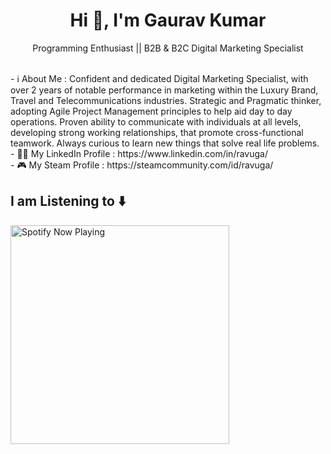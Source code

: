 <h1 align="center">Hi 👋, I'm Gaurav Kumar</h1>

<p align="center">Programming Enthusiast || B2B & B2C Digital Marketing Specialist</p>

<br>
- ℹ️ About Me :  Confident and dedicated Digital Marketing Specialist, with over 2 years of notable performance in marketing within the Luxury Brand, Travel and Telecommunications industries. Strategic and Pragmatic thinker, adopting Agile Project Management principles to help aid day to day operations. Proven ability to communicate with individuals at all levels, developing strong working relationships, that promote cross-functional teamwork. Always curious to learn new things that solve real life problems.<br>
- 👨‍💻 My LinkedIn Profile : https://www.linkedin.com/in/ravuga/ <br>
- 🎮 My Steam Profile : https://steamcommunity.com/id/ravuga/ 
<br>

## I am Listening to ⬇️
[<img src="https://spotify-now-playing-coral.vercel.app/api/spotify-playing" alt="Spotify Now Playing" width="350" />](https://open.spotify.com/user/314itoxb2ejxkk5pvyqniv3r6zn4)
